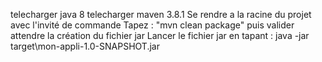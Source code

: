 
telecharger java 8
telecharger maven 3.8.1
Se rendre a la racine du projet avec l'invité de commande
Tapez : "mvn clean package" puis valider 
attendre la création du fichier jar
Lancer le fichier jar en tapant : java -jar target\mon-appli-1.0-SNAPSHOT.jar